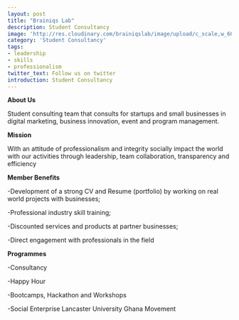 ```yaml
---
layout: post
title: "Brainiqs Lab"
description: Student Consultancy
image: 'http://res.cloudinary.com/brainiqslab/image/upload/c_scale,w_600/v1518515303/Center_Banner_Brainiqs_zlftu9.png'
category: 'Student Consultancy'
tags:
- leadership
- skills
- professionalism
twitter_text: Follow us on twitter
introduction: Student Consultancy
---
```


**About Us** 

Student consulting team that consults for startups and small businesses in digital marketing, business innovation, event and program management.

**Mission**

With an attitude of professionalism and integrity socially impact the world with our activities through leadership, team collaboration, transparency and efficiency

**Member Benefits**

-Development of a strong CV and Resume (portfolio) by working on real world projects with businesses;

-Professional industry skill training;

-Discounted services and products at partner businesses;

-Direct engagement with professionals in the field

**Programmes**

-Consultancy

-Happy Hour

-Bootcamps, Hackathon and Workshops

-Social Enterprise Lancaster University Ghana Movement
